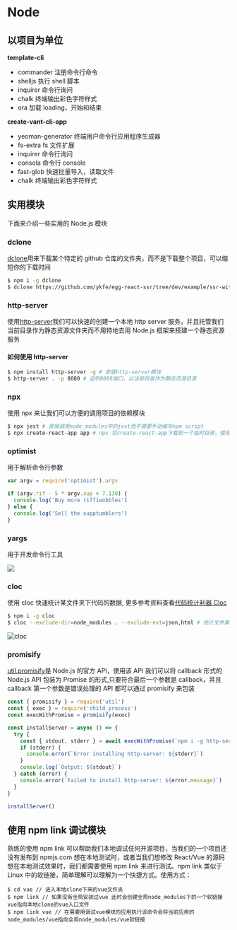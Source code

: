 # Node

## 以项目为单位

**template-cli**

- commander 注册命令行命令
- shelljs 执行 shell 脚本
- inquirer 命令行询问
- chalk 终端输出彩色字符样式
- ora 加载 loading，开始和结束

**create-vant-cli-app**

- yeoman-generator 终端用户命令行应用程序生成器
- fs-extra fs 文件扩展
- inquirer 命令行询问
- consola 命令行 console
- fast-glob 快速批量导入，读取文件
- chalk 终端输出彩色字符样式

## 实用模块

下面来介绍一些实用的 Node.js 模块

### dclone

[dclone](https://github.com/zhangyuang/dclone)用来下载某个特定的 github 仓库的文件夹，而不是下载整个项目，可以缩短你的下载时间

```bash
$ npm i -g dclone
$ dclone https://github.com/ykfe/egg-react-ssr/tree/dev/example/ssr-with-loadable
```

### http-server

使用[http-server](https://www.npmjs.com/package/http-server)我们可以快速的创建一个本地 http server 服务，并且托管我们当前目录作为静态资源文件夹而不用特地去用 Node.js 框架来搭建一个静态资源服务

#### 如何使用 http-server

```bash
$ npm install http-server -g # 安装http-server模块
$ http-server . -p 8080 # 监听8080端口，以当前目录作为静态资源目录
```

### npx

使用 npx 来让我们可以方便的调用项目的依赖模块

```bash
$ npx jest # 直接调用node_modules中的jest而不需要手动编写npm script
$ npx create-react-app app # npx 将create-react-app下载到一个临时目录，使用以后再删除。使得你不需要全局安装
```

### optimist

用于解析命令行参数

```js
var argv = require('optimist').argv

if (argv.rif - 5 * argv.xup > 7.138) {
  console.log('Buy more riffiwobbles')
} else {
  console.log('Sell the xupptumblers')
}
```

### yargs

用于开发命令行工具

![](https://raw.githubusercontent.com/yargs/yargs/master/screen.png)

### cloc

使用 cloc 快速统计某文件夹下代码的数据, 更多参考资料查看[代码统计利器 Cloc](https://www.hi-linux.com/posts/4004.html)

```bash
$ npm i -g cloc
$ cloc --exclude-dir=node_modules . --exclude-ext=json,html # 统计文件类型，排除node_modules,排除json，html文件
```

![cloc](https://img.alicdn.com/tfs/TB1kYu2qND1gK0jSZFsXXbldVXa-1136-950.jpg)

### promisify

[util.promisify](http://nodejs.cn/api/util.html#util_util_promisify_original)是 Node.js 的官方 API，使用该 API 我们可以将 callback 形式的 Node.js API 包装为 Promise 的形式,只要符合最后一个参数是 callback，并且 callback 第一个参数是错误处理的 API 都可以通过 promisify 来包装

```js
const { promisify } = require('util')
const { exec } = require('child_process')
const execWithPromise = promisify(exec)

const installServer = async () => {
  try {
    const { stdout, stderr } = await execWithPromise(`npm i -g http-server`)
    if (stderr) {
      console.error(`Error installing http-server: ${stderr}`)
    }
    console.log(`Output: ${stdout}`)
  } catch (error) {
    console.error(`Failed to install http-server: ${error.message}`)
  }
}

installServer()
```

## 使用 npm link 调试模块

熟练的使用 npm link 可以帮助我们本地调试任何开源项目，当我们的一个项目还没有发布到 npmjs.com 想在本地测试时，或者当我们想修改 React/Vue 的源码想在本地测试效果时，我们都需要使用 npm link 来进行测试。npm link 类似于 Linux 中的软链接，简单理解可以理解为一个快捷方式。使用方式：

```
$ cd vue // 进入本地clone下来的vue文件夹
$ npm link // 如果没有全局安装过vue 此时会创建全局node_modules下的一个软链接vue指向本地clone的vue入口文件
$ npm link vue // 在需要用调试vue模块的应用执行该命令会将当前应用的node_modules/vue指向全局node_modules/vue软链接
```
